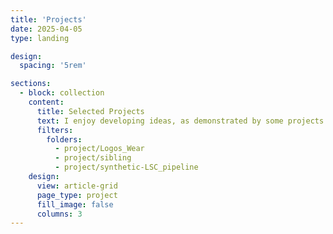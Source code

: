 ```yaml
---
title: 'Projects'
date: 2025-04-05
type: landing

design:
  spacing: '5rem'

sections:
  - block: collection
    content:
      title: Selected Projects
      text: I enjoy developing ideas, as demonstrated by some projects that I have worked on...
      filters:
        folders:
          - project/Logos_Wear
          - project/sibling
          - project/synthetic-LSC_pipeline
    design:
      view: article-grid
      page_type: project
      fill_image: false
      columns: 3
---
```

